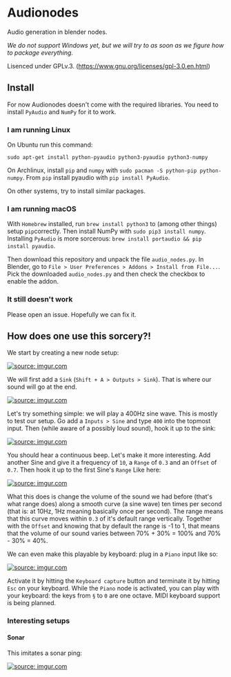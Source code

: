 # Audionodes

Audio generation in blender nodes.

_We do not support Windows yet, but we will try to as soon as we figure how to package everything._

Lisenced under GPLv.3. (https://www.gnu.org/licenses/gpl-3.0.en.html)

## Install

For now Audionodes doesn't come with the required libraries. You need to install `PyAudio` and `NumPy` for it to work.

### I am running Linux

On Ubuntu run this command:

`sudo apt-get install python-pyaudio python3-pyaudio python3-numpy`

On Archlinux, install `pip` and `numpy` with `sudo pacman -S python-pip python-numpy`. From `pip` install pyaudio with `pip install PyAudio`.

On other systems, try to install similar packages.

### I am running macOS

With `Homebrew` installed, run `brew install python3` to (among other things) setup `pip`correctly. Then install NumPy with `sudo pip3 install numpy`. Installing `PyAudio` is more sorcerous: `brew install portaudio && pip install pyaudio`.

Then download this repository and unpack the file `audio_nodes.py`. In Blender, go to `File > User Preferences > Addons > Install from File...`. Pick the downloaded `audio_nodes.py` and then check the checkbox to enable the addon.

### It still doesn't work

Please open an issue. Hopefully we can fix it.

## How does one use this sorcery?!

We start by creating a new node setup:

<a href="http://imgur.com/pz2aQMr"><img src="http://i.imgur.com/pz2aQMr.png" title="source: imgur.com" /></a>

We will first add a `Sink` (`Shift + A > Outputs > Sink`). That is where our sound will go at the end.

<a href="http://imgur.com/vsMk0Ez"><img src="http://i.imgur.com/vsMk0Ez.png" title="source: imgur.com" /></a>

Let's try something simple: we will play a 400Hz sine wave. This is mostly to test our setup. Go add a `Inputs > Sine` and type `400` into the topmost input. Then (while aware of a possibly loud sound), hook it up to the sink:

<a href="http://imgur.com/kXsd1sT"><img src="http://i.imgur.com/kXsd1sT.png" title="source: imgur.com" /></a>

You should hear a continuous beep. Let's make it more interesting. Add another Sine and give it a frequency of `10`, a `Range` of `0.3` and an `Offset` of `0.7`. Then hook it up to the first Sine's `Range` Like here:

<a href="http://imgur.com/z77ttYf"><img src="http://i.imgur.com/z77ttYf.png" title="source: imgur.com" /></a>

What this does is change the volume of the sound we had before (that's what range does) along a smooth curve (a sine wave) ten times per second (that is: at 10Hz, 1Hz meaning basically once per second). The range means that this curve moves within `0.3` of it's default range vertically. Together with the `Offset` and knowing that by default the range is -1 to 1, that means that the volume of our sound varies between 70% + 30% = 100% and 70% - 30% = 40%.

We can even make this playable by keyboard: plug in a `Piano` input like so:

<a href="http://imgur.com/yG1n4Rf"><img src="http://i.imgur.com/yG1n4Rf.png" title="source: imgur.com" /></a>

Activate it by hitting the `Keyboard capture` button and terminate it by hitting `Esc` on your keyboard. While the `Piano` node is activated, you can play with your keyboard: the keys from `§` to `0` are one octave. MIDI keyboard support is being planned.

### Interesting setups

#### Sonar

This imitates a sonar ping:

<a href="http://imgur.com/T7KP32w"><img src="http://i.imgur.com/T7KP32w.png" title="source: imgur.com" /></a>
